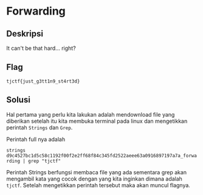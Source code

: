# Forwarding

## Deskripsi
It can't be that hard... right?

## Flag
```tjctf{just_g3tt1n9_st4rt3d}```

## Solusi 
Hal pertama yang perlu kita lakukan adalah mendownload file yang diberikan setelah itu kita membuka terminal pada linux dan mengetikkan perintah ```Strings``` dan ```Grep```. 

Perintah full nya adalah

```strings d9c4527bc1d5c58c1192f00f2e2ff68f84c345fd2522aeee63a0916897197a7a_forwarding | grep "tjctf"```

Perintah Strings berfungsi membaca file yang ada sementara grep akan mengambil kata yang cocok dengan yang kita inginkan dimana adalah ```tjctf```. Setelah mengetikkan perintah tersebut maka akan muncul flagnya.
